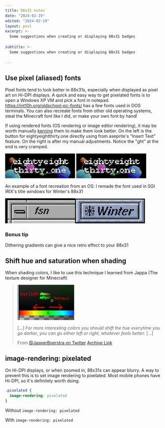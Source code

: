 ```yaml
---
title: 88x31 notes
date: "2024-02-19"
edited: "2024-02-19"
layout: post
excerpt: >-
  Some suggestions when creating or displaying 88x31 badges

subtitle: >-
  Some suggestions when creating or displaying 88x31 badges

---
```



<style>
  .pixelated {
    image-rendering: pixelated
  }

  .scaled {
    width:45%
  }

  img {overflow: hidden; max-width: 100%}
</style>

## Use pixel (aliased) fonts

Pixel fonts tend to look better in 88x31s, especially when displayed as pixel art on Hi-DPI displays. A quick and easy way to get pixelated fonts is to open a Windows XP VM and pick a font in notepad. https://int10h.org/oldschool-pc-fonts/ has a few fonts used in DOS terminals. You can also recreate fonts from other old operating systems, steal the Minecraft font like I did, or make your own font by hand! 

If using rendered fonts (OS rendering or image editor rendering), it may be worth manually [kerning](https://en.wikipedia.org/wiki/Kerning) them to make them look better. On the left is the button for eightyeightthirty.one directly using from aseprite's "Insert Text" feature. On the right is after my manual adjustments. Notice the "ght" at the end is very cramped.

<img src="/static/pages/88x31-notes-eightyeightthirtyone-unkerned.png" class="pixelated scaled">
<img src="/static/buttons/88x31.png" class="pixelated scaled"> 

An example of a font recreation from an OS: I remade the font used in SGI IRIX's title windows for Winter's 88x31

<img src="/static/pages/88x31-notes-sgi-irix.png" class="pixelated scaled"><img src="/static/buttons/winter.png" class="pixelated scaled">

### Bonus tip
Dithering gradients can give a nice retro effect to your 88x31

## Shift hue and saturation when shading

When shading colors, I like to use this technique I learned from Jappa (The texture designer for Minecraft)

> ![ ](/static/pages/88x31-notes-jappa-shading.png)  
>
> [...] *For more interesting colors you should shift the hue everytime you go darker, you can go either left or right, whatever feels better.* [...]  
>
>From [@JasperBoerstra on Twitter](https://twitter.com/JasperBoerstra/status/1100740951662886913) [Archive Link](https://web.archive.org/web/20231224213730/https://twitter.com/JasperBoerstra/status/1100740951662886913?s=20)

## image-rendering: pixelated

On Hi-DPI displays, or when zoomed in, 88x31s can appear blurry. A way to prevent this is to set image rendering to pixelated. Most mobile phones have Hi-DPI, so it's definitely worth doing.
```css
.pixelated {
  image-rendering: pixelated
}
```
Without `image-rendering: pixelated`
<img srcset="/static/pages/88x31-notes-badges-blurry.png 2x">

With `image-rendering: pixelated`
<img srcset="/static/pages/88x31-notes-badges-pixelated.png 2x">